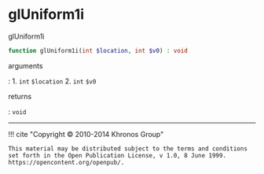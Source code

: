 # glUniform1i
glUniform1i

```php
function glUniform1i(int $location, int $v0) : void
```

arguments

:    1. `int` `$location` 
    2. `int` `$v0` 

returns

:    `void` 

---
     

!!! cite "Copyright © 2010-2014 Khronos Group"

    This material may be distributed subject to the terms and conditions set forth in the Open Publication License, v 1.0, 8 June 1999. https://opencontent.org/openpub/.